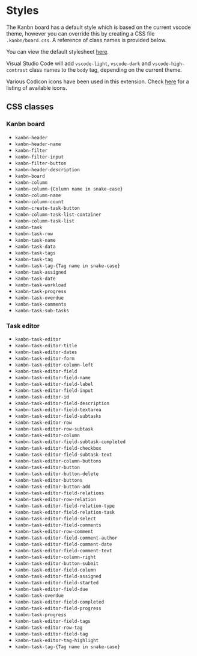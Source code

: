 # Styles

The Kanbn board has a default style which is based on the current vscode theme, however you can override this by creating a CSS file `.kanbn/board.css`. A reference of class names is provided below.

You can view the default stylesheet [here](https://github.com/basementuniverse/vscode-kanbn/blob/main/src/index.css).

Visual Studio Code will add `vscode-light`, `vscode-dark` and `vscode-high-contrast` class names to the `body` tag, depending on the current theme.

Various Codicon icons have been used in this extension. Check [here](https://code.visualstudio.com/api/references/icons-in-labels) for a listing of available icons.

## CSS classes

### Kanbn board

- `kanbn-header`
- `kanbn-header-name`
- `kanbn-filter`
- `kanbn-filter-input`
- `kanbn-filter-button`
- `kanbn-header-description`
- `kanbn-board`
- `kanbn-column`
- `kanbn-column-{Column name in snake-case}`
- `kanbn-column-name`
- `kanbn-column-count`
- `kanbn-create-task-button`
- `kanbn-column-task-list-container`
- `kanbn-column-task-list`
- `kanbn-task`
- `kanbn-task-row`
- `kanbn-task-name`
- `kanbn-task-data`
- `kanbn-task-tags`
- `kanbn-task-tag`
- `kanbn-task-tag-{Tag name in snake-case}`
- `kanbn-task-assigned`
- `kanbn-task-date`
- `kanbn-task-workload`
- `kanbn-task-progress`
- `kanbn-task-overdue`
- `kanbn-task-comments`
- `kanbn-task-sub-tasks`

### Task editor

- `kanbn-task-editor`
- `kanbn-task-editor-title`
- `kanbn-task-editor-dates`
- `kanbn-task-editor-form`
- `kanbn-task-editor-column-left`
- `kanbn-task-editor-field`
- `kanbn-task-editor-field-name`
- `kanbn-task-editor-field-label`
- `kanbn-task-editor-field-input`
- `kanbn-task-editor-id`
- `kanbn-task-editor-field-description`
- `kanbn-task-editor-field-textarea`
- `kanbn-task-editor-field-subtasks`
- `kanbn-task-editor-row`
- `kanbn-task-editor-row-subtask`
- `kanbn-task-editor-column`
- `kanbn-task-editor-field-subtask-completed`
- `kanbn-task-editor-field-checkbox`
- `kanbn-task-editor-field-subtask-text`
- `kanbn-task-editor-column-buttons`
- `kanbn-task-editor-button`
- `kanbn-task-editor-button-delete`
- `kanbn-task-editor-buttons`
- `kanbn-task-editor-button-add`
- `kanbn-task-editor-field-relations`
- `kanbn-task-editor-row-relation`
- `kanbn-task-editor-field-relation-type`
- `kanbn-task-editor-field-relation-task`
- `kanbn-task-editor-field-select`
- `kanbn-task-editor-field-comments`
- `kanbn-task-editor-row-comment`
- `kanbn-task-editor-field-comment-author`
- `kanbn-task-editor-field-comment-date`
- `kanbn-task-editor-field-comment-text`
- `kanbn-task-editor-column-right`
- `kanbn-task-editor-button-submit`
- `kanbn-task-editor-field-column`
- `kanbn-task-editor-field-assigned`
- `kanbn-task-editor-field-started`
- `kanbn-task-editor-field-due`
- `kanbn-task-overdue`
- `kanbn-task-editor-field-completed`
- `kanbn-task-editor-field-progress`
- `kanbn-task-progress`
- `kanbn-task-editor-field-tags`
- `kanbn-task-editor-row-tag`
- `kanbn-task-editor-field-tag`
- `kanbn-task-editor-tag-highlight`
- `kanbn-task-tag-{Tag name in snake-case}`
